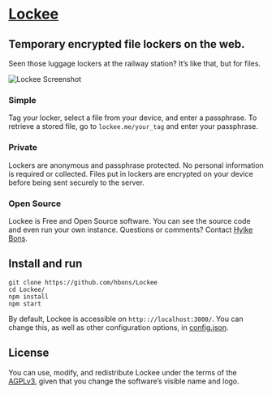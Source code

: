 # [Lockee](https://www.lockee.me/)

## Temporary encrypted file lockers on the web.
Seen those luggage lockers at the railway station? It’s like that, but for files.

![Lockee Screenshot](https://raw.githubusercontent.com/hbons/Lockee/master/public/images/screenshots/screenshot-2.png)

### Simple
Tag your locker, select a file from your device, and enter a passphrase.
To retrieve a stored file, go to `lockee.me/your_tag` and enter your passphrase.

### Private
Lockers are anonymous and passphrase protected. No personal information is required or collected.
Files put in lockers are encrypted on your device before being sent securely to the server.

### Open Source
Lockee is Free and Open Source software. You can see the source code and even run your own instance.
Questions or comments? Contact [Hylke Bons](https://github.com/hbons).

## Install and run

```shell
git clone https://github.com/hbons/Lockee
cd Lockee/
npm install
npm start
```

By default, Lockee is accessible on `http:://localhost:3000/`. You can change this, as well as other configuration options, in [config.json](config.json).

## License
You can use, modify, and redistribute Lockee under the terms of the [AGPLv3](), given that you change the software’s visible name and logo.
